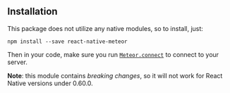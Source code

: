 ## Installation

This package does not utilize any native modules, so to install, just:

`npm install --save react-native-meteor`

Then in your code, make sure you run [`Meteor.connect`](/docs/api.md) to connect to your server.

**Note**: this module contains *breaking changes*, so it will not work for React Native versions under 0.60.0.
